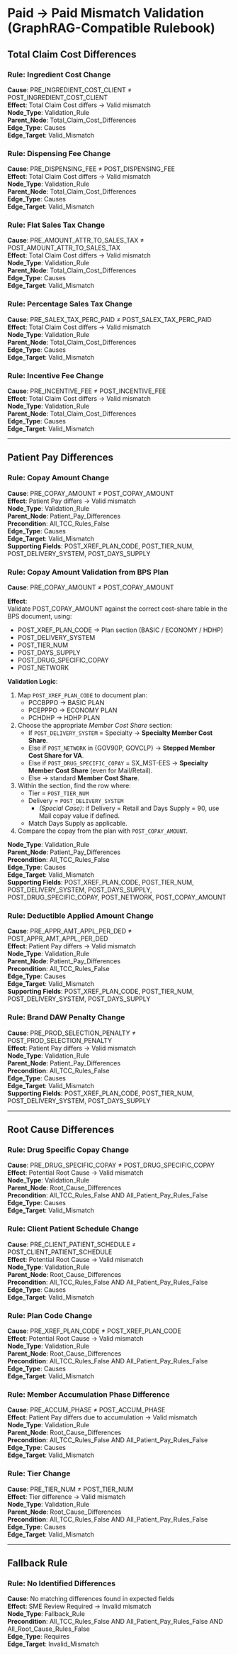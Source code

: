 # Paid → Paid Mismatch Validation (GraphRAG-Compatible Rulebook)

## Total Claim Cost Differences

### Rule: Ingredient Cost Change
**Cause**: PRE_INGREDIENT_COST_CLIENT ≠ POST_INGREDIENT_COST_CLIENT  
**Effect**: Total Claim Cost differs → Valid mismatch  
**Node_Type**: Validation_Rule  
**Parent_Node**: Total_Claim_Cost_Differences  
**Edge_Type**: Causes  
**Edge_Target**: Valid_Mismatch  

### Rule: Dispensing Fee Change
**Cause**: PRE_DISPENSING_FEE ≠ POST_DISPENSING_FEE  
**Effect**: Total Claim Cost differs → Valid mismatch  
**Node_Type**: Validation_Rule  
**Parent_Node**: Total_Claim_Cost_Differences  
**Edge_Type**: Causes  
**Edge_Target**: Valid_Mismatch  

### Rule: Flat Sales Tax Change
**Cause**: PRE_AMOUNT_ATTR_TO_SALES_TAX ≠ POST_AMOUNT_ATTR_TO_SALES_TAX  
**Effect**: Total Claim Cost differs → Valid mismatch  
**Node_Type**: Validation_Rule  
**Parent_Node**: Total_Claim_Cost_Differences  
**Edge_Type**: Causes  
**Edge_Target**: Valid_Mismatch  

### Rule: Percentage Sales Tax Change
**Cause**: PRE_SALEX_TAX_PERC_PAID ≠ POST_SALEX_TAX_PERC_PAID  
**Effect**: Total Claim Cost differs → Valid mismatch  
**Node_Type**: Validation_Rule  
**Parent_Node**: Total_Claim_Cost_Differences  
**Edge_Type**: Causes  
**Edge_Target**: Valid_Mismatch  

### Rule: Incentive Fee Change
**Cause**: PRE_INCENTIVE_FEE ≠ POST_INCENTIVE_FEE  
**Effect**: Total Claim Cost differs → Valid mismatch  
**Node_Type**: Validation_Rule  
**Parent_Node**: Total_Claim_Cost_Differences  
**Edge_Type**: Causes  
**Edge_Target**: Valid_Mismatch  

---

## Patient Pay Differences

### Rule: Copay Amount Change
**Cause**: PRE_COPAY_AMOUNT ≠ POST_COPAY_AMOUNT  
**Effect**: Patient Pay differs → Valid mismatch  
**Node_Type**: Validation_Rule  
**Parent_Node**: Patient_Pay_Differences  
**Precondition**: All_TCC_Rules_False  
**Edge_Type**: Causes  
**Edge_Target**: Valid_Mismatch  
**Supporting Fields**: POST_XREF_PLAN_CODE, POST_TIER_NUM, POST_DELIVERY_SYSTEM, POST_DAYS_SUPPLY  

### Rule: Copay Amount Validation from BPS Plan
**Cause**: PRE_COPAY_AMOUNT ≠ POST_COPAY_AMOUNT  

**Effect**:  
Validate POST_COPAY_AMOUNT against the correct cost-share table in the BPS document, using:  
- POST_XREF_PLAN_CODE → Plan section (BASIC / ECONOMY / HDHP)  
- POST_DELIVERY_SYSTEM  
- POST_TIER_NUM  
- POST_DAYS_SUPPLY  
- POST_DRUG_SPECIFIC_COPAY  
- POST_NETWORK  

**Validation Logic**:
1. Map `POST_XREF_PLAN_CODE` to document plan:
   - PCCBPPO → BASIC PLAN  
   - PCEPPPO → ECONOMY PLAN  
   - PCHDHP → HDHP PLAN
2. Choose the appropriate *Member Cost Share* section:
   - If `POST_DELIVERY_SYSTEM` = Specialty → **Specialty Member Cost Share**.  
   - Else if `POST_NETWORK` in {GOV90P, GOVCLP} → **Stepped Member Cost Share for VA**.  
   - Else if `POST_DRUG_SPECIFIC_COPAY` = SX_MST-EES → **Specialty Member Cost Share** (even for Mail/Retail).  
   - Else → standard **Member Cost Share**.
3. Within the section, find the row where:
   - Tier = `POST_TIER_NUM`  
   - Delivery = `POST_DELIVERY_SYSTEM`  
     - *(Special Case)*: if Delivery = Retail and Days Supply = 90, use Mail copay value if defined.
   - Match Days Supply as applicable.
4. Compare the copay from the plan with `POST_COPAY_AMOUNT`.

**Node_Type**: Validation_Rule  
**Parent_Node**: Patient_Pay_Differences  
**Precondition**: All_TCC_Rules_False  
**Edge_Type**: Causes  
**Edge_Target**: Valid_Mismatch  
**Supporting Fields**: POST_XREF_PLAN_CODE, POST_TIER_NUM, POST_DELIVERY_SYSTEM, POST_DAYS_SUPPLY, POST_DRUG_SPECIFIC_COPAY, POST_NETWORK, POST_COPAY_AMOUNT  

### Rule: Deductible Applied Amount Change
**Cause**: PRE_APPR_AMT_APPL_PER_DED ≠ POST_APPR_AMT_APPL_PER_DED  
**Effect**: Patient Pay differs → Valid mismatch  
**Node_Type**: Validation_Rule  
**Parent_Node**: Patient_Pay_Differences  
**Precondition**: All_TCC_Rules_False  
**Edge_Type**: Causes  
**Edge_Target**: Valid_Mismatch  
**Supporting Fields**: POST_XREF_PLAN_CODE, POST_TIER_NUM, POST_DELIVERY_SYSTEM, POST_DAYS_SUPPLY  

### Rule: Brand DAW Penalty Change
**Cause**: PRE_PROD_SELECTION_PENALTY ≠ POST_PROD_SELECTION_PENALTY  
**Effect**: Patient Pay differs → Valid mismatch  
**Node_Type**: Validation_Rule  
**Parent_Node**: Patient_Pay_Differences  
**Precondition**: All_TCC_Rules_False  
**Edge_Type**: Causes  
**Edge_Target**: Valid_Mismatch  
**Supporting Fields**: POST_XREF_PLAN_CODE, POST_TIER_NUM, POST_DELIVERY_SYSTEM, POST_DAYS_SUPPLY  

---

## Root Cause Differences

### Rule: Drug Specific Copay Change
**Cause**: PRE_DRUG_SPECIFIC_COPAY ≠ POST_DRUG_SPECIFIC_COPAY  
**Effect**: Potential Root Cause → Valid mismatch  
**Node_Type**: Validation_Rule  
**Parent_Node**: Root_Cause_Differences  
**Precondition**: All_TCC_Rules_False AND All_Patient_Pay_Rules_False  
**Edge_Type**: Causes  
**Edge_Target**: Valid_Mismatch  

### Rule: Client Patient Schedule Change
**Cause**: PRE_CLIENT_PATIENT_SCHEDULE ≠ POST_CLIENT_PATIENT_SCHEDULE  
**Effect**: Potential Root Cause → Valid mismatch  
**Node_Type**: Validation_Rule  
**Parent_Node**: Root_Cause_Differences  
**Precondition**: All_TCC_Rules_False AND All_Patient_Pay_Rules_False  
**Edge_Type**: Causes  
**Edge_Target**: Valid_Mismatch  

### Rule: Plan Code Change
**Cause**: PRE_XREF_PLAN_CODE ≠ POST_XREF_PLAN_CODE  
**Effect**: Potential Root Cause → Valid mismatch  
**Node_Type**: Validation_Rule  
**Parent_Node**: Root_Cause_Differences  
**Precondition**: All_TCC_Rules_False AND All_Patient_Pay_Rules_False  
**Edge_Type**: Causes  
**Edge_Target**: Valid_Mismatch  

### Rule: Member Accumulation Phase Difference
**Cause**: PRE_ACCUM_PHASE ≠ POST_ACCUM_PHASE  
**Effect**: Patient Pay differs due to accumulation → Valid mismatch  
**Node_Type**: Validation_Rule  
**Parent_Node**: Root_Cause_Differences  
**Precondition**: All_TCC_Rules_False AND All_Patient_Pay_Rules_False  
**Edge_Type**: Causes  
**Edge_Target**: Valid_Mismatch  

### Rule: Tier Change
**Cause**: PRE_TIER_NUM ≠ POST_TIER_NUM  
**Effect**: Tier difference → Valid mismatch  
**Node_Type**: Validation_Rule  
**Parent_Node**: Root_Cause_Differences  
**Precondition**: All_TCC_Rules_False AND All_Patient_Pay_Rules_False  
**Edge_Type**: Causes  
**Edge_Target**: Valid_Mismatch  

---

## Fallback Rule

### Rule: No Identified Differences
**Cause**: No matching differences found in expected fields  
**Effect**: SME Review Required → Invalid mismatch  
**Node_Type**: Fallback_Rule  
**Precondition**: All_TCC_Rules_False AND All_Patient_Pay_Rules_False AND All_Root_Cause_Rules_False  
**Edge_Type**: Requires  
**Edge_Target**: Invalid_Mismatch
